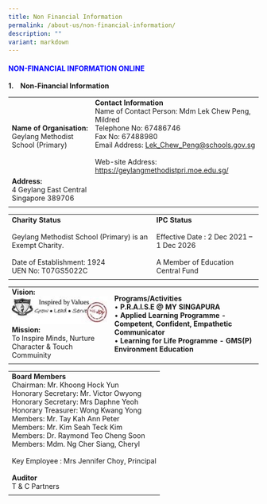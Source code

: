 ```yaml
---
title: Non Financial Information
permalink: /about-us/non-financial-information/
description: ""
variant: markdown
---
```

<h4 style="color:blue;">NON-FINANCIAL INFORMATION ONLINE</h4>

**1.&nbsp;&nbsp;&nbsp;&nbsp;Non-Financial Information**

|  | | 
| -------- | -------- | 
| **Name of Organisation:** <br> Geylang Methodist School (Primary) | **Contact Information** <br> Name of Contact Person: Mdm Lek Chew Peng, Mildred <br> Telephone No: 67486746 <br> Fax No: 67488980 <br> Email Address: Lek_Chew_Peng@schools.gov.sg <br> <br> Web-site Address: https://geylangmethodistpri.moe.edu.sg/ | 
| **Address:** <br> 4 Geylang East Central <br> Singapore 389706 | | 
| | | 

| | |
| -------- | -------- | 
| **Charity Status** <br><br> Geylang Methodist School (Primary) is an Exempt Charity. <br><br> Date of Establishment: 1924 <br> UEN No: T07GS5022C  | **IPC Status** <br><br> Effective Date : 2 Dec 2021 – 1 Dec 2026 <br><br> A Member of Education Central Fund | 
| | |

| | |
| -------- | -------- | 
| **Vision:** <img src="/images/Sch%20Vision.jpg" style="width:200px;"> <br>  **Mission:**<br> To Inspire Minds,&nbsp;Nurture Character &amp; Touch Commuinity| **Programs/Activities** <br> • **P.R.A.I.S.E @ MY&nbsp;SINGAPURA**<br> • **Applied Learning Programme - Competent, Confident, Empathetic Communicator** <br> • **Learning for Life Programme - GMS(P) Environment Education** | 
| | |

| | 
| -------- | 
| **Board Members** <br> Chairman:&nbsp;Mr. Khoong Hock Yun <br> Honorary Secretary: Mr. Victor Owyong <br> Honorary Secretary: Mrs Daphne Yeoh <br> Honorary Treasurer: Wong Kwang Yong <br> Members: Mr. Tay Kah Ann Peter <br> Members: Mr. Kim Seah Teck Kim <br> Members: Dr. Raymond Teo Cheng Soon <br> Members: Mdm. Ng Cher Siang, Cheryl <br><br> Key Employee :&nbsp;Mrs Jennifer Choy, Principal <br><br> **Auditor** <br> T &amp; C Partners |
| |